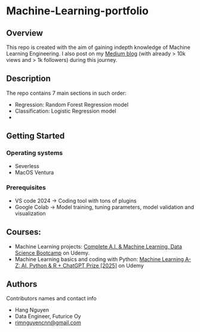 # Machine-Learning-portfolio

## Overview

This repo is created with the aim of gaining indepth knowledge of Machine Learning Engineering.
I also post on my [Medium blog](https://hangmortimer.medium.com/) (with already > 10k views and > 1k followers) during this journey. 


## Description

The repo contains 7 main sections in such order:
- Regression: Random Forest Regression model
- Classification: Logistic Regression model
- 

## Getting Started

### Operating systems

* Severless
* MacOS Ventura

### Prerequisites

* VS code 2024 -> Coding tool with tons of plugins
* Google Colab -> Model training, tuning parameters, model validation and visualization

## Courses:
- Machine Learning projects:  [Complete A.I. & Machine Learning, Data Science Bootcamp](https://www.udemy.com/course/complete-machine-learning-and-data-science-zero-to-mastery/) on Udemy.
- Machine Learning basics and coding with Python: [Machine Learning A-Z: AI, Python & R + ChatGPT Prize [2025]](https://www.udemy.com/course/machinelearning/?couponCode=KEEPLEARNING) on Udemy

## Authors

Contributors names and contact info

* Hang Nguyen 
* Data Engineer, Futurice Oy
* rimnguyencnn@gmail.com


